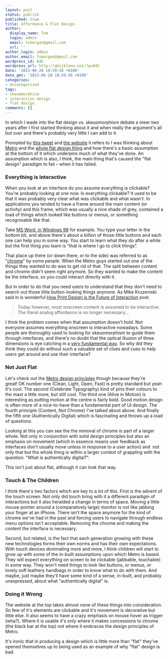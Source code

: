 ```yaml
---
layout: post
status: publish
published: true
title: Affordance & Flat Design
author:
  display_name: Tom
  login: admin
  email: tsmorgan@gmail.com
  url: ''
author_login: admin
author_email: tsmorgan@gmail.com
wordpress_id: 845
wordpress_url: http://ghijklmno.net/?p=845
date: '2013-06-20 10:59:56 +0100'
date_gmt: '2013-06-20 10:59:56 +0100'
categories:
- Uncategorized
tags:
- skeuomorphism
- interaction design
- flat design
comments: []
---
```

<p>In which I wade into the flat design vs. skeuomorphism debate a meer two years after I first started thinking about it and when really the argument's all but over and there's probably very little I can add to it.</p>
<!-- more -->
<p>Prompted by <a href="https://twitter.com/deanvipond/status/347017131516370944">this tweet</a> and <a href="http://zipapp.co.uk/">the website</a> it refers to I was thinking about <a href="http://en.wikipedia.org/wiki/Metro_(design_language)" target="_blank">Metro</a> and the <a href="http://www.google.co.uk/trends/explore#q=skeuomorphism%2C%20flat%20design&amp;cmpt=q" target="_blank">whole flat design thing</a> and how there's a basic assumption at the bottom of it which underpins much of what they've done. An assumption which is also, I think, the main thing that's caused the "flat design" paradigm to fail &ndash; when it has failed.</p>

<h3>Everything is interactive</h3>
<p>When you look at an interface do you assume everything is clickable? You're probably looking at one now. Is everything clickable? It used to be that it was probably very clear what was clickable and what wasn't. In applications you tended to have a frame around the main content (or activity) and this frame, which was usually a nice shade of grey, contained a load of things which looked like buttons or menus, or something recognisable like that.</p>

<p>Take <a href="http://mozillaquest.com/OpenSource02/graphics/MS_Word_2000_01_5may02_600x317.gif">MS Word &nbsp;in Windows 98</a> for example. You type your letter in the bottom bit, and above there's about a billion of those little buttons and each one can help you in some way. You start to learn what they do after a while but the first thing you learn is "that is where I go to click things".</p>

<p>That place up there (or down there, or to the side) was referred to as "<a href="http://en.wikipedia.org/wiki/User_interface_chrome#User_interface_and_interaction_design">chrome</a>"&nbsp;by some people. When the Metro guys started out one of the things they wanted to do was to get rid of that. The split between content and chrome didn't seem right anymore. So they wanted to make the content be the interface, so you could interact directly with it.</p>

<p>But in order to do that you need users to understand that they don't need to search out those little button-looking things anymore. As Mike Kruzeniski said in is wonderful <a href="http://kruzeniski.com/2011/how-print-design-is-the-future-of-interaction/" target="_blank">How Print Design is the Future of Interaction</a>&nbsp;post.</p>

<blockquote>Today however, most onscreen content is assumed to be interactive. The literal analog affordance is no longer necessary...</blockquote>
<p>I think the problem comes when that assumption doesn't hold. Not everyone assumes everything onscreen is interactive nowadays. Some people are thoroughly used to looking for skeuomorphism to guide them through interfaces, and there's no doubt that the optical illusion of three dimensions is eye catching in a <a href="http://drupal.zigguratt.com/blog/robertkamper/moon_shadows_or_the_deception_of_depth_perception" target="_blank">very fundamental way</a>. So why did they think they could do without such a valuable set of clues and cues to help users get around and use their interface?</p>

<h3>Not Just Flat</h3>
<p>Let's check out the <a href="http://www.slideshare.net/jpalioto/windows-phone-7-overview-4714260/4">Metro design principles</a>&nbsp;though because they're great!&nbsp;OK number one (Clean, Light, Open, Fast) is pretty standard but yeah it's cool. The second (Celebrate Typography) kind of pins their colours to the mast a little more, but still cool. The third one (Alive in Motion) is interesting as putting motion at the centre is fairly bold. Good motion design is often more of a nice-to-have than a fundamental part of UI design. The fourth principle (Content, Not Chrome) I've talked about above. And finally the fifth one (Authentically Digital) which is&nbsp;fascinating and throws up a load of questions.</p>

<p>Looking at this you can see the the removal of chrome is part of a larger whole. Not only in conjunction with solid design principles but also an emphasis on movement (which in&nbsp;essence&nbsp;means user feedback as interfaces don't usually move unless in response to a user action) and &nbsp;not only that but the whole thing is within a larger context of grappling with the question: "What is authentically digital?".</p>

<p>This isn't just about flat, although it can look that way.</p>

<h3>Touch &amp; The Children</h3>
<p>I think there's two factors which are key to a lot of this. First is the advent of the touch screen. Not only did touch bring with it a different paradigm of interactions but it also heralded a change in terms of space. Moving a little mouse pointer around a (comparatively&nbsp;large) monitor is not like jabbing your finger at an iPhone. There isn't the space anymore for the kind of chrome we've had in the past and forcing users to navigate through endless menu options isn't acceptable. Removing the chrome and making the content the interface is necessary.</p>

<p>Second, but related, is the fact that each generation growing with these new technologies forms their own norms and has their own expectations. With touch devices dominating more and more, I think children will start to grow up with some of the in-built assumptions upon which Metro is based. They will expect everything on screen to be clickable (jabbable, touchable) in some way. They won't need things to look like buttons, or menus, or lovely soft leathery handbags in order to know what to do with them. And maybe, just maybe they'll have some kind of a sense, in-built, and probably unexpressed, about what "authentically digital" is.</p>

<h3>Doing it Wrong</h3>
The website at the top takes almost none of these things into consideration. So few of it's elements are clickable and it's movement is decorative but little else. It also seems to have a crazy emphasis on mouse hover as trigger (wha?). Where it is usable it's only where it makes concessions to chrome (the black bar at the top) not where it embraces the design principles of Metro.</p>

<p>It's ironic that in producing a design which is little more than "flat" they've opened themselves up to being used as an example of why "flat" design is bad.</p>

